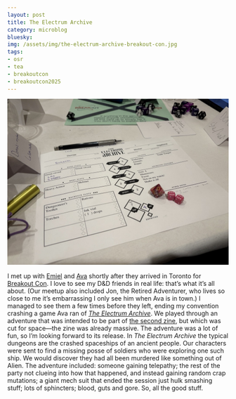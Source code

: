 ```yaml
---
layout: post
title: The Electrum Archive
category: microblog
bluesky:
img: /assets/img/the-electrum-archive-breakout-con.jpg
tags:
- osr
- tea
- breakoutcon
- breakoutcon2025
---
```


![My Electrum Archive character sheet](/assets/img/the-electrum-archive-breakout-con.jpg)

I met up with [Emiel][] and [Ava][] shortly after they arrived in Toronto for [Breakout Con][breakout]. I love to see my D&D friends in real life: that’s what it’s all about. (Our meetup also included Jon, the Retired Adventurer, who lives so close to me it’s embarrassing I only see him when Ava is in town.) I managed to see them a few times before they left, ending my convention crashing a game Ava ran of *[The Electrum Archive][tea-01]*. We played through an adventure that was intended to be part of [the second zine][tea-02], but which was cut for space—the zine was already massive. The adventure was a lot of fun, so I’m looking forward to its release. In *The Electrum Archive* the typical dungeons are the crashed spaceships of an ancient people. Our characters were sent to find a missing posse of soldiers who were exploring one such ship. We would discover they had all been murdered like something out of Alien. The adventure included: someone gaining telepathy; the rest of the party not clueing into how that happened, and instead gaining random crap mutations; a giant mech suit that ended the session just hulk smashing stuff; lots of sphincters; blood, guts and gore. So, all the good stuff.

[emiel]: https://emielboven.itch.io/
[ava]: https://permacrandam.blogspot.com/
[tea-01]: https://emielboven.itch.io/tea-01
[tea-02]: https://emielboven.itch.io/tea-02
[breakout]: /tag/breakoutcon
[nof]: /review/nirvana-on-fire
